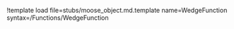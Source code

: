 !template load file=stubs/moose_object.md.template name=WedgeFunction syntax=/Functions/WedgeFunction